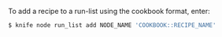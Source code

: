 To add a recipe to a run-list using the cookbook format, enter:

``` bash
$ knife node run_list add NODE_NAME 'COOKBOOK::RECIPE_NAME'
```